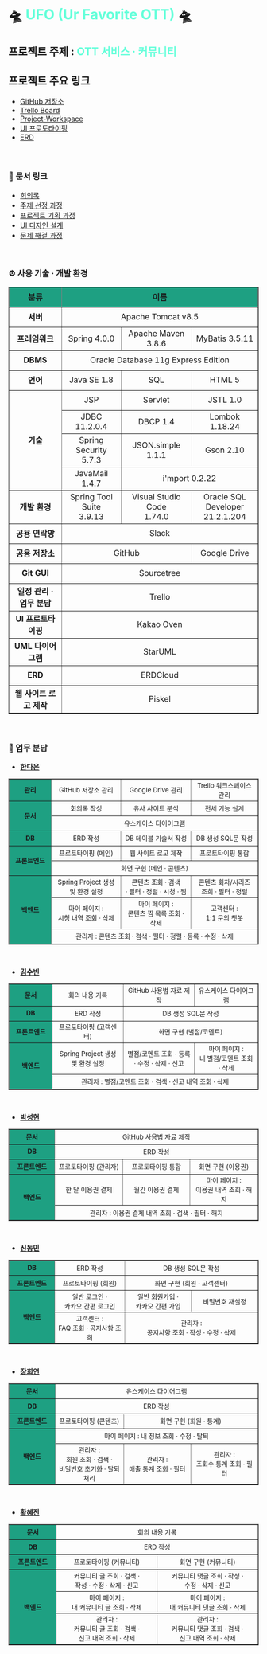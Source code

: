 # 🛸 <span style="color: #64ffda;">UFO (Ur Favorite OTT)</span> 🛸


## 프로젝트 주제 : <span style="color: #64ffda;">OTT 서비스 · 커뮤니티</span>

## 프로젝트 주요 링크

- [GitHub 저장소](https://github.com/RayJun-M/KH_Final-Project.git)
- [Trello Board](https://trello.com/b/WMTTQiF6/khfinal-project)
- [Project-Workspace](https://github.com/RayJun-M/KH_Final-Project/tree/main/UFO-Workspace)
- [UI 프로토타이핑](https://ovenapp.io/view/0w7jVwby328M9kdaNnJrDIVXxCrl3xVx/t505O)
- [ERD](https://www.erdcloud.com/d/kshBDSPy39NiJG7wb)
<br><br><br>

### 📝 문서 링크

- [회의록](https://github.com/RayJun-M/KH_Final-Project/tree/main/Document/Minutes)
- [주제 선정 과정](https://github.com/RayJun-M/KH_Final-Project/tree/main/Document/Plan-Subject)
- [프로젝트 기획 과정](https://github.com/RayJun-M/KH_Final-Project/tree/main/Document/Project-Proposal)
- [UI 디자인 설계](https://github.com/RayJun-M/KH_Final-Project/tree/main/Document/UI-Design)
- [문제 해결 과정](https://github.com/RayJun-M/KH_Final-Project/tree/main/Document/Problem-Solving)
<br>

### ⚙ 사용 기술 · 개발 환경

<table border="1" align="center" style="text-align: center; border-collapse: collapse;">
	<tr height="40">
		<td width="200" style="background-color: rgb(30, 160, 130); font-weight: bold;">분류</td>
		<td colspan="3" style="background-color: rgb(30, 160, 130); font-weight: bold;">이름</td>
	</tr>
	<tr height="40">
		<td style="font-weight: bold;">서버</td>
		<td colspan="3">Apache Tomcat v8.5</td>
	</tr>
	<tr height="40">
		<td style="font-weight: bold;">프레임워크</td>
		<td width="200">Spring 4.0.0</td>
		<td width="200">Apache Maven 3.8.6</td>
		<td width="200">MyBatis 3.5.11</td>
	</tr>
	<tr height="40">
		<td style="font-weight: bold;">DBMS</td>
		<td colspan="3">Oracle Database 11g Express Edition</td>
	</tr>
	<tr height="40">
		<td style="font-weight: bold;">언어</td>
		<td>Java SE 1.8</td>
		<td>SQL</td>
		<td>HTML 5</td>
	</tr>
	<tr height="40">
		<td style="font-weight: bold;" rowspan="4">기술</td>
		<td>JSP</td>
		<td>Servlet</td>
		<td>JSTL 1.0</td>
	</tr>
	<tr height="40">
		<td>JDBC 11.2.0.4</td>
		<td>DBCP 1.4</td>
		<td>Lombok 1.18.24</td>
	</tr>
	<tr height="40">
		<td>Spring Security 5.7.3</td>
		<td>JSON.simple 1.1.1</td>
		<td>Gson 2.10</td>
	</tr>
	<tr height="40">
		<td>JavaMail 1.4.7</td>
		<td colspan="2">i'mport 0.2.22</td>
	</tr>
	<tr height="40">
		<td style="font-weight: bold;">개발 환경</td>
		<td>Spring Tool Suite<br>3.9.13</td>
		<td>Visual Studio Code<br>1.74.0</td>
		<td>Oracle SQL Developer<br>21.2.1.204</td>
	</tr>
	<tr height="40">
		<td style="font-weight: bold;">공용 연락망</td>
		<td colspan="3">Slack</td>
	</tr>
	<tr height="40">
		<td style="font-weight: bold;">공용 저장소</td>
		<td colspan="2">GitHub</td>
		<td>Google Drive</td>
	</tr>
	<tr height="40">
		<td style="font-weight: bold;">Git GUI</td>
		<td colspan="3">Sourcetree</td>
	</tr>
	<tr height="40">
		<td style="font-weight: bold;">일정 관리 · 업무 분담</td>
		<td colspan="3">Trello</td>
	</tr>
	<tr height="40">
		<td style="font-weight: bold;">UI 프로토타이핑</td>
		<td colspan="3">Kakao Oven</td>
	</tr>
	<tr height="40">
		<td style="font-weight: bold;">UML 다이어그램</td>
		<td colspan="3">StarUML</td>
	</tr>
	<tr height="40">
		<td style="font-weight: bold;">ERD</td>
		<td colspan="3">ERDCloud</td>
	</tr>
	<tr height="40">
		<td style="font-weight: bold;">웹 사이트 로고 제작</td>
		<td colspan="3">Piskel</td>
	</tr>
</table>
<br>

### 💼 업무 분담

- **[한다은](https://github.com/RayJun-M/KH_Final-Project.git)**
<table border="1" align="center" style="text-align: center; border-collapse: collapse; font-size:13px;">
	<tr height="30">
		<td width="150" style="background-color: rgb(30, 160, 130); font-weight: bold;">관리</td>
		<td width="250">GitHub 저장소 관리</td>
		<td width="250">Google Drive 관리</td>
		<td width="250">Trello 워크스페이스 관리</td>
	</tr>
	<tr height="30">
		<td rowspan="2" style="background-color: rgb(30, 160, 130); font-weight: bold;">문서</td>
		<td>회의록 작성</td>
		<td>유사 사이트 분석</td>
		<td>전체 기능 설계</td>
	</tr>
	<tr height="30">
		<td colspan="3">유스케이스 다이어그램</td>
	</tr>
	<tr height="30">
		<td style="background-color: rgb(30, 160, 130); font-weight: bold;">DB</td>
		<td>ERD 작성</td>
		<td>DB 테이블 기술서 작성</td>
		<td>DB 생성 SQL문 작성</td>
	</tr>
	<tr height="30">
		<td rowspan="2" style="background-color: rgb(30, 160, 130); font-weight: bold;">프론트엔드</td>
		<td>프로토타이핑 (메인)</td>
		<td>웹 사이트 로고 제작</td>
		<td>프로토타이핑 통합</td>
	</tr>
	<tr height="30">
		<td colspan="3">화면 구현 (메인 · 콘텐츠)</td>
	</tr>
	<tr height="30">
		<td rowspan="3" style="background-color: rgb(30, 160, 130); font-weight: bold;">백엔드</td>
		<td>Spring Project 생성<br>및 환경 설정</td>
		<td>콘텐츠 조회 · 검색<br>· 필터 · 정렬 · 시청 · 찜</td>
		<td>콘텐츠 회차/시리즈<br>조회 · 필터 · 정렬</td>
	</tr>
	<tr height="30">
		<td>마이 페이지 :<br>시청 내역 조회 · 삭제</td>
		<td>마이 페이지 :<br>콘텐츠 찜 목록 조회 · 삭제</td>
		<td>고객센터 :<br>1:1 문의 챗봇</td>
	</tr>
	<tr height="30">
		<td colspan="3">관리자 : 콘텐츠 조회 · 검색 · 필터 · 정렬 · 등록 · 수정 · 삭제</td>
	</tr>
</table>
<br>

- **[김수빈](https://github.com/soma-kim/KH_Final-Project.git)**
<table border="1" align="center" style="text-align: center; border-collapse: collapse; font-size:13px;">
	<tr height="30">
		<td width="150" style="background-color: rgb(30, 160, 130); font-weight: bold;">문서</td>
		<td width="250">회의 내용 기록</td>
		<td width="250">GitHub 사용법 자료 제작</td>
		<td width="250">유스케이스 다이어그램</td>
	</tr>
	<tr height="30">
		<td style="background-color: rgb(30, 160, 130); font-weight: bold;">DB</td>
		<td>ERD 작성</td>
		<td colspan="2">DB 생성 SQL문 작성</td>
	</tr>
	<tr height="30">
		<td style="background-color: rgb(30, 160, 130); font-weight: bold;">프론트엔드</td>
		<td>프로토타이핑 (고객센터)</td>
		<td colspan="2">화면 구현 (별점/코멘트)</td>
	</tr>
	<tr height="30">
		<td rowspan="2" style="background-color: rgb(30, 160, 130); font-weight: bold;">백엔드</td>
		<td>Spring Project 생성<br>및 환경 설정</td>
		<td>별점/코멘트 조회 · 등록<br>· 수정 · 삭제 · 신고</td>
		<td>마이 페이지 :<br>내 별점/코멘트 조회 · 삭제</td>
	</tr>
	<tr height="30">
		<td colspan="3">관리자 : 별점/코멘트 조회 · 검색 · 신고 내역 조회 · 삭제</td>
	</tr>
</table>
<br>

- **[박성현](https://github.com/pshysd/KH_Final-Project.git)**
<table border="1" align="center" style="text-align: center; border-collapse: collapse; font-size:13px;">
	<tr height="30">
		<td width="150" style="background-color: rgb(30, 160, 130); font-weight: bold;">문서</td>
		<td colspan="3">GitHub 사용법 자료 제작</td>
	</tr>
	<tr height="30">
		<td style="background-color: rgb(30, 160, 130); font-weight: bold;">DB</td>
		<td colspan="3">ERD 작성</td>
	</tr>
	<tr height="30">
		<td style="background-color: rgb(30, 160, 130); font-weight: bold;">프론트엔드</td>
		<td>프로토타이핑 (관리자)</td>
		<td>프로토타이핑 통합</td>
		<td>화면 구현 (이용권)</td>
	</tr>
	<tr height="30">
		<td rowspan="2" style="background-color: rgb(30, 160, 130); font-weight: bold;">백엔드</td>
		<td width="250">한 달 이용권 결제</td>
		<td width="250">월간 이용권 결제</td>
		<td width="250">마이 페이지 :<br>이용권 내역 조회 · 해지</td>
	</tr>
	<tr height="30">
		<td colspan="3">관리자 : 이용권 결제 내역 조회 · 검색 · 필터 · 해지</td>
	</tr>
</table>
<br>

- **[신동민](https://github.com/dongmin38/KH_Final-Project.git)**
<table border="1" align="center" style="text-align: center; border-collapse: collapse; font-size:13px;">
	<tr height="30">
		<td width="150" style="background-color: rgb(30, 160, 130); font-weight: bold;">DB</td>
		<td>ERD 작성</td>
		<td colspan="2">DB 생성 SQL문 작성</td>
	</tr>
	<tr height="30">
		<td style="background-color: rgb(30, 160, 130); font-weight: bold;">프론트엔드</td>
		<td>프로토타이핑 (회원)</td>
		<td colspan="2">화면 구현 (회원 · 고객센터)</td>
	</tr>
	<tr height="30">
		<td rowspan="2" width="150" style="background-color: rgb(30, 160, 130); font-weight: bold;">백엔드</td>
		<td width="250">일반 로그인 ·<br>카카오 간편 로그인</td>
		<td width="250">일반 회원가입 ·<br>카카오 간편 가입</td>
		<td width="250">비밀번호 재설정</td>
	</tr>
	<tr height="30">
		<td>고객센터 :<br>FAQ 조회 · 공지사항 조회</td>
		<td colspan="2">관리자 :<br>공지사항 조회 · 작성 · 수정 · 삭제</td>
	</tr>
</table>
<br>

- **[장희연](https://github.com/hyne993/KH_Final-Project.git)**
<table border="1" align="center" style="text-align: center; border-collapse: collapse; font-size:13px;">
	<tr height="30">
		<td width="150" style="background-color: rgb(30, 160, 130); font-weight: bold;">문서</td>
		<td colspan="3">유스케이스 다이어그램</td>
	</tr>
	<tr height="30">
		<td style="background-color: rgb(30, 160, 130); font-weight: bold;">DB</td>
		<td colspan="3">ERD 작성</td>
	</tr>
	<tr height="30">
		<td width="150" style="background-color: rgb(30, 160, 130); font-weight: bold;">프론트엔드</td>
		<td>프로토타이핑 (콘텐츠)</td>
		<td colspan="2">화면 구현 (회원 · 통계)</td>
	</tr>
	<tr height="30">
		<td rowspan="2" width="150" style="background-color: rgb(30, 160, 130); font-weight: bold;">백엔드</td>
		<td colspan="3">마이 페이지 : 내 정보 조회 · 수정 · 탈퇴</td>
	</tr>
	<tr height="30">
		<td width="250">관리자 :<br>회원 조회 · 검색 ·<br>비밀번호 초기화 · 탈퇴 처리</td>
		<td width="250">관리자 :<br>매출 통계 조회 · 필터</td>
		<td width="250">관리자 :<br>조회수 통계 조회 · 필터</td>
	</tr>
</table>
<br>

- **[황혜진](https://github.com/Ardbeg22/KH_Final-Project.git)**
<table border="1" align="center" style="text-align: center; border-collapse: collapse; font-size:13px;">
	<tr height="30">
		<td width="150" style="background-color: rgb(30, 160, 130); font-weight: bold;">문서</td>
		<td colspan="2">회의 내용 기록</td>
	</tr>
	<tr height="30">
		<td style="background-color: rgb(30, 160, 130); font-weight: bold;">DB</td>
		<td colspan="3">ERD 작성</td>
	</tr>
	<tr height="30">
		<td style="background-color: rgb(30, 160, 130); font-weight: bold;">프론트엔드</td>
		<td>프로토타이핑 (커뮤니티)</td>
		<td>화면 구현 (커뮤니티)</td>
	</tr>
	<tr height="30">
		<td rowspan="3" style="background-color: rgb(30, 160, 130); font-weight: bold;">백엔드</td>
		<td width="375">커뮤니티 글 조회 · 검색 ·<br>작성 · 수정 · 삭제 · 신고</td>
		<td width="375">커뮤니티 댓글 조회 · 작성 ·<br>수정 · 삭제 · 신고</td>
	</tr>
	<tr height="30">
		<td width="375">마이 페이지 :<br>내 커뮤니티 글 조회 · 삭제</td>
		<td width="375">마이 페이지 :<br>내 커뮤니티 댓글 조회 · 삭제</td>
	</tr>
	<tr height="30">
		<td width="375">관리자 :<br>커뮤니티 글 조회 · 검색 ·<br>신고 내역 조회 · 삭제</td>
		<td width="375">관리자 :<br>커뮤니티 댓글 조회 · 검색 ·<br>신고 내역 조회 · 삭제</td>
	</tr>
</table>